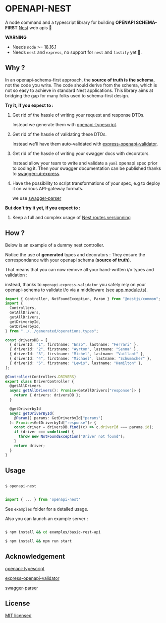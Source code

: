 # OPENAPI-NEST

A node command and a typescript library for building **OPENAPI SCHEMA-FIRST** [Nest](https://www.npmjs.com/package/@nestjs/common) web apis 🚀

**WARNING**
- Needs ``node`` >= 18.16.1
- Needs ``nest`` and ``express``, no support for ``nest`` and ``fastify`` yet 🥲.

## Why ?

In an openapi-schema-first approach, the **source of truth is the schema**, not the code you write. The code should derive from the schema, which is not so easy to achieve in standard Nest applications. This library aims at bridging the gap for many folks used to schema-first design.

**Try it, if you expect to :**

1. Get rid of the hassle of writing your request and response DTOs.

   Instead we generate them with [openapi-typescript](https://www.npmjs.com/package/openapi-typescript).

2. Get rid of the hassle of validating these DTOs.

   Instead we'll have them auto-validated with [express-openapi-validator](https://www.npmjs.com/package/express-openapi-validator).

3. Get rid of the hassle of writing your swagger docs with decorators.

   Instead allow your team to write and validate a ``yaml`` openapi spec prior to coding it. 
   Then your swagger documentation can be published thanks to [swagger-ui-express](https://www.npmjs.com/package/swagger-ui-express).

4. Have the possibility to script transformations of your spec, e.g to deploy it on various API-gateway formats.

   we use [swagger-parser](https://www.npmjs.com/package/@apidevtools/swagger-parser)


**But don't try it yet, if you expect to :**

1. Keep a full and complex usage of [Nest routes versionning](https://docs.nestjs.com/techniques/versioning)


## How ?

Below is an example of a dummy nest controller.

Notice the use of **generated** types and decorators : 
They ensure the correspondance with your openapi schema (**source of truth**).

That means that you can now remove all your hand-written i/o types and validation : 

instead, thanks to ``openapi-express-validator``  you safely rely on your openapi-schema
to validate i/o via a middleware (see [app.module.ts](https://github.com/egovelox/openapi-nest/blob/main/examples/basic-rest-api/src/app.module.ts)).

```typescript
import { Controller, NotFoundException, Param } from "@nestjs/common";
import {
  Controllers,
  GetAllDrivers,
  getAllDrivers,
  getDriverbyId,
  GetDriverbyId,
} from "../../generated/operations.types";

const driversDB = [
  { driverId: "1", firstname: "Enzo", lastname: "Ferrari" },
  { driverId: "2", firstname: "Ayrton", lastname: "Senna" },
  { driverId: "3", firstname: "Michel", lastname: "Vaillant" },
  { driverId: "4", firstname: "Michael", lastname: "Schumacher" },
  { driverId: "5", firstname: "Lewis", lastname: "Hamilton" },
];

@Controller(Controllers.DRIVERS)
export class DriverController {
  @getAllDrivers
  async getAllDrivers(): Promise<GetAllDrivers["response"]> {
    return { drivers: driversDB };
  }

  @getDriverbyId
  async getDriverById(
    @Param() params: GetDriverbyId["params"]
  ): Promise<GetDriverbyId["response"]> {
    const driver = driversDB.find((c) => c.driverId === params.id);
    if (driver === undefined) {
      throw new NotFoundException("Driver not found");
    }
    return driver;
  }
}
```
## Usage

```bash

$ openapi-nest

```

```typescript

import { ... } from 'openapi-nest'

```

See ``examples`` folder for a detailed usage.

Also you can launch an example server :

```bash

$ npm install && cd examples/basic-rest-api

$ npm install && npm run start

```

## Acknowledgement

[openapi-typescript](https://github.com/drwpow/openapi-typescript)

[express-openapi-validator](https://github.com/cdimascio/express-openapi-validator)

[swagger-parser](https://github.com/APIDevTools/swagger-parser)

## License

[MIT licensed](https://github.com/nestjs/nest/blob/master/LICENSE)

